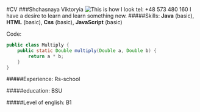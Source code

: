 #CV
###Shchasnaya Viktoryia 
![This is how I look](https://sun9-2.userapi.com/impg/744qVsbgH8mkIva-nEzu-N6LFreCAlTxfN60uw/nS_IORHlkt4.jpg?size=1280x1266&quality=96&sign=5008e25cf0221a451ab068eae8d643ba&type=album)
tel: +48 573 480 160
I have a desire to learn and learn something new.
#####Skills: 
**Java** (basic), **HTML** (basic), **Css** (basic), **JavaScript** (basic)

Code:
```Java
public class Multiply {
    public static Double multiply(Double a, Double b) {
        return a * b;
    }
}
```
#####Experience:
Rs-school

#####education:
BSU

#####Level of english:
B1